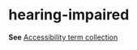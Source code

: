 # hearing-impaired

**See** [Accessibility term collection](~/a-z-word-list-term-collections/term-collections/accessibility-terms.md)
